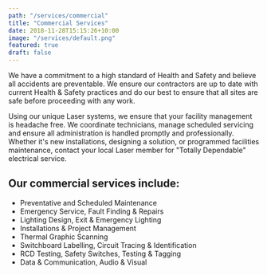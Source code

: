 ```yaml
---
path: "/services/commercial"
title: "Commercial Services"
date: 2018-11-28T15:15:26+10:00
image: "/services/default.png"
featured: true
draft: false
---
```


We have a commitment to a high standard of Health and Safety and believe all accidents are preventable. We ensure our contractors are up to date with current Health & Safety practices and do our best to ensure that all sites are safe before proceeding with any work.

Using our unique Laser systems, we ensure that your facility management is headache free. We coordinate technicians, manage scheduled servicing and ensure all administration is handled promptly and professionally. Whether it's new installations, designing a solution, or programmed facilities maintenance, contact your local Laser member for "Totally Dependable" electrical service.

## Our commercial services include:

- Preventative and Scheduled Maintenance
- Emergency Service, Fault Finding & Repairs
- Lighting Design, Exit & Emergency Lighting
- Installations & Project Management
- Thermal Graphic Scanning
- Switchboard Labelling, Circuit Tracing & Identification
- RCD Testing, Safety Switches, Testing & Tagging
- Data & Communication, Audio & Visual
